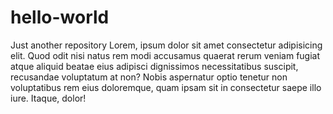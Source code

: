 # hello-world
Just another repository
Lorem, ipsum dolor sit amet consectetur adipisicing elit. Quod odit nisi natus rem modi accusamus quaerat rerum veniam fugiat atque aliquid beatae eius adipisci dignissimos necessitatibus suscipit, recusandae voluptatum at non? Nobis aspernatur optio tenetur non voluptatibus rem eius doloremque, quam ipsam sit in consectetur saepe illo iure. Itaque, dolor!
